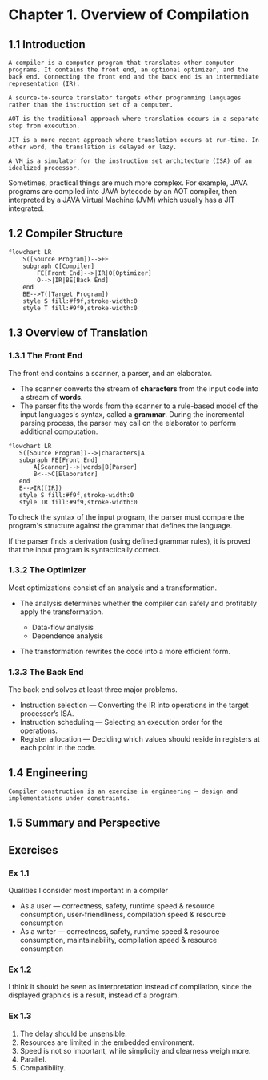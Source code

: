 # Chapter 1. Overview of Compilation

<!-- toc -->

## 1.1 Introduction

```admonish note title="What is a compiler?"
A compiler is a computer program that translates other computer programs. It contains the front end, an optional optimizer, and the back end. Connecting the front end and the back end is an intermediate representation (IR).
```

```admonish note title="What is a source-to-source translator?"
A source-to-source translator targets other programming languages rather than the instruction set of a computer.
```

```admonish note title="What is ahead-of-time (AOT)?"
AOT is the traditional approach where translation occurs in a separate step from execution.
```

```admonish note title="What is just-in-time (JIT)?"
JIT is a more recent approach where translation occurs at run-time. In other word, the translation is delayed or lazy.
```

```admonish note title="What is a virtual machine (VM)?"
A VM is a simulator for the instruction set architecture (ISA) of an idealized processor.
```

Sometimes, practical things are much more complex. For example, JAVA programs are compiled into JAVA bytecode by an AOT compiler, then interpreted by a JAVA Virtual Machine (JVM) which usually has a JIT integrated.

## 1.2 Compiler Structure

```mermaid
flowchart LR
    S([Source Program])-->FE
    subgraph C[Compiler]
        FE[Front End]-->|IR|O[Optimizer]
        O-->|IR|BE[Back End]
    end
    BE-->T([Target Program])
    style S fill:#f9f,stroke-width:0
    style T fill:#9f9,stroke-width:0
```

## 1.3 Overview of Translation

### 1.3.1 The Front End

The front end contains a scanner, a parser, and an elaborator.

- The scanner converts the stream of **characters** from the input code into a stream of **words**.
- The parser fits the words from the scanner to a rule-based model of the input languages's syntax, called a **grammar**. During the incremental parsing process, the parser may call on the elaborator to perform additional computation.

 ```mermaid
flowchart LR
    S([Source Program])-->|characters|A
    subgraph FE[Front End]
        A[Scanner]-->|words|B[Parser]
        B<-->C[Elaborator]
    end
    B-->IR([IR])
    style S fill:#f9f,stroke-width:0
    style IR fill:#9f9,stroke-width:0
 ```

To check the syntax of the input program, the parser must compare the program's structure against the grammar that defines the language.

If the parser finds a derivation (using defined grammar rules), it is proved that the input program is syntactically correct.

### 1.3.2 The Optimizer

Most optimizations consist of an analysis and a transformation.

- The analysis determines whether the compiler can safely and profitably apply the transformation.
  - Data-flow analysis
  - Dependence analysis

- The transformation rewrites the code into a more efficient form.

### 1.3.3 The Back End

The back end solves at least three major problems.

- Instruction selection — Converting the IR into operations in the target processor’s ISA.
- Instruction scheduling — Selecting an execution order for the operations.
- Register allocation — Deciding which values should reside in registers at each point in the code.

## 1.4 Engineering

```admonish quote
Compiler construction is an exercise in engineering — design and implementations under constraints.
```

## 1.5 Summary and Perspective

## Exercises

### Ex 1.1

Qualities I consider most important in a compiler

- As a user — correctness, safety, runtime speed & resource consumption, user-friendliness, compilation speed & resource consumption
- As a writer — correctness, safety, runtime speed & resource consumption, maintainability, compilation speed & resource consumption

### Ex 1.2

I think it should be seen as interpretation instead of compilation, since the displayed graphics is a result, instead of a program.

### Ex 1.3

1. The delay should be unsensible.
2. Resources are limited in the embedded environment.
3. Speed is not so important, while simplicity and clearness weigh more.
4. Parallel.
5. Compatibility.
